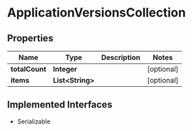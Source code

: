 

# ApplicationVersionsCollection


## Properties

| Name | Type | Description | Notes |
|------------ | ------------- | ------------- | -------------|
|**totalCount** | **Integer** |  |  [optional] |
|**items** | **List&lt;String&gt;** |  |  [optional] |


## Implemented Interfaces

* Serializable


